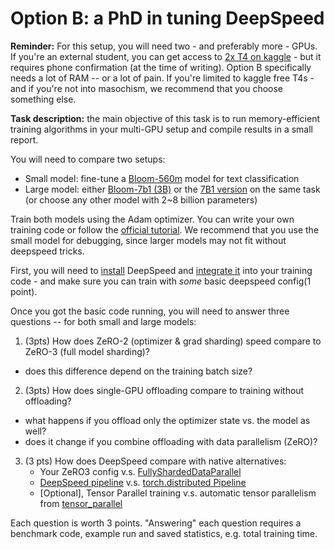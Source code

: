 # Option B: a PhD in tuning DeepSpeed

__Reminder:__ For this setup, you will need two - and preferably more - GPUs. 
If you're an external student, you can get access to [2x T4 on kaggle](https://www.kaggle.com/code/cpmpml/protein-bert-finetune-with-2-t4) - but it requires phone confirmation (at the time of writing). 
Option B specifically needs a lot of RAM -- or a lot of pain. 
If you're limited to kaggle free T4s - and if you're not into masochism, we recommend that you choose something else.


__Task description:__ the main objective of this task is to run memory-efficient training algorithms in your multi-GPU setup and compile results in a small report.

You will need to compare two setups:
- Small model: fine-tune a [Bloom-560m](https://huggingface.co/bigscience/bloom-560m) model for text classification
- Large model: either [Bloom-7b1 (3B)](https://huggingface.co/bigscience/bloomz-3b) or the [7B1 version](https://huggingface.co/bigscience/bloom-7b1) on the same task (or choose any other model with 2~8 billion parameters)

Train both models using the Adam optimizer. 
You can write your own training code or follow the [official tutorial](https://github.com/huggingface/transformers/tree/main/examples/pytorch/text-classification). 
We recommend that you use the small model for debugging, since larger models may not fit without deepspeed tricks.


First, you will need to [install](https://www.deepspeed.ai/tutorials/advanced-install/) DeepSpeed and [integrate it](https://huggingface.co/docs/transformers/main_classes/deepspeed) into your training code - and make sure you can train with *some* basic deepspeed config(1 point).

Once you got the basic code running, you will need to answer three questions -- for both small and large models:

1. (3pts) How does ZeRO-2 (optimizer & grad sharding) speed compare to ZeRO-3 (full model sharding)?
  - does this difference depend on the training batch size?

2. (3pts) How does single-GPU offloading compare to training without offloading?
  - what happens if you offload only the optimizer state vs. the model as well?
  - does it change if you combine offloading with data parallelism (ZeRO)?

3. (3 pts) How does DeepSpeed compare with native alternatives:
   - Your ZeRO3 config v.s. [FullyShardedDataParallel](https://pytorch.org/blog/introducing-pytorch-fully-sharded-data-parallel-api/)
   - [DeepSpeed pipeline](https://www.deepspeed.ai/tutorials/pipeline/) v.s. [torch.distributed Pipeline](https://pytorch.org/docs/stable/pipeline.html)
   - [Optional], Tensor Parallel training v.s. automatic tensor parallelism from [tensor_parallel](https://github.com/BlackSamorez/tensor_parallel)
  

Each question is worth 3 points. 
"Answering" each question requires a benchmark code, example run and saved statistics, e.g. total training time.

